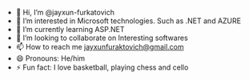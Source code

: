 - 👋 Hi, I’m @jayxun-furkatovich
- 👀 I’m interested in Microsoft technologies. Such as .NET and AZURE
- 🌱 I’m currently learning ASP.NET
- 💞️ I’m looking to collaborate on Interesting softwares
- 📫 How to reach me jayxunfuraktovich@gmail.com
- 😄 Pronouns: He/him
- ⚡ Fun fact: I love basketball, playing chess and cello

<!---
jayxun-furkatovich/jayxun-furkatovich is a ✨ special ✨ repository because its `README.md` (this file) appears on your GitHub profile.
You can click the Preview link to take a look at your changes.
--->
